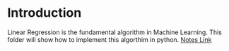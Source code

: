 # Introduction 
Linear Regression is the fundamental algorithm in Machine Learning. This folder will show how to implement this algorthim in python. 
[Notes Link](https://www.notion.so/Linear-Regression-d6a7281e60cd497e901f332a02e014c4)
